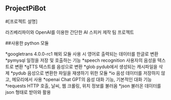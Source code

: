 ## ProjectPiBot

#[프로젝트 설명]

라즈베리파이와 OpenAI를 이용한 간단한 AI 스피커 제작 팀 프로젝트



##사용한 python 모듈

*googletrans 4.0.0-rc1    해외 모듈 사용 시 영어로 출력되는 데이터를 한글로 변환
*pymysql                  일정을 저장 및 호출하는 기능
*speech recognition       사용자의 음성을 텍스트로 변환
*gTTS                     텍스트를 음성으로 변환
*glob                     pydub에서 생성되는 캐시파일을 삭제
*pydub                    음성으로 변환한 파일을 재생하기 위한 모듈
*io                       음성 데이터를 저장하지 않고, 메모리에서 사용
*openai                   Chat GPT의 음성 대화 기능, 기본적인 대화 기능
*requests                 HTTP 호출, 날씨, 웹 크롤링, 위치 정보를 불러옴
*json                     불러온 데이터를 json 형태로 받아와 활용


